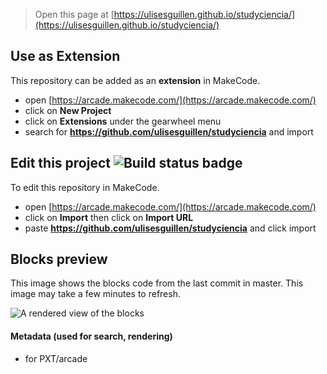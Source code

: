  


> Open this page at [https://ulisesguillen.github.io/studyciencia/](https://ulisesguillen.github.io/studyciencia/)

## Use as Extension

This repository can be added as an **extension** in MakeCode.

* open [https://arcade.makecode.com/](https://arcade.makecode.com/)
* click on **New Project**
* click on **Extensions** under the gearwheel menu
* search for **https://github.com/ulisesguillen/studyciencia** and import

## Edit this project ![Build status badge](https://github.com/ulisesguillen/studyciencia/workflows/MakeCode/badge.svg)

To edit this repository in MakeCode.

* open [https://arcade.makecode.com/](https://arcade.makecode.com/)
* click on **Import** then click on **Import URL**
* paste **https://github.com/ulisesguillen/studyciencia** and click import

## Blocks preview

This image shows the blocks code from the last commit in master.
This image may take a few minutes to refresh.

![A rendered view of the blocks](https://github.com/ulisesguillen/studyciencia/raw/master/.github/makecode/blocks.png)

#### Metadata (used for search, rendering)

* for PXT/arcade
<script src="https://makecode.com/gh-pages-embed.js"></script><script>makeCodeRender("{{ site.makecode.home_url }}", "{{ site.github.owner_name }}/{{ site.github.repository_name }}");</script>
